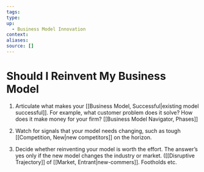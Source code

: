 ```yaml
---
tags:
type:
up:
  - Business Model Innovation
context:
aliases:
source: []
---
```


# Should I Reinvent My Business Model

1. Articulate what makes your [[Business Model, Successful|existing model successful]]. For example, what customer problem does it solve? How does it make money for your firm? [[Business Model Navigator, Phases]]

2. Watch for signals that your model needs changing, such as tough [[Competition, New|new competitors]] on the horizon.

3. Decide whether reinventing your model is worth the effort. The answer’s yes only if the new model changes the industry or market. ([[Disruptive Trajectory]] of [[Market, Entrant|new-commers]]. Footholds etc.
